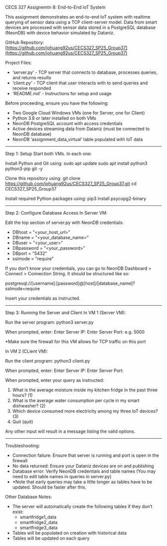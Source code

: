 CECS 327 Assignemtn 8: End-to-End IoT System

This assignment demonstrates an end-to-end IoT system with realtime querying of sensor data using a TCP client-server model. Data from smart devices are processed with sensor data stored in a PostgreSQL database (NeonDB) with device behavior simulated by Dataniz.

GitHub Repository: [https://github.com/johuang92us/CECS327_SP25_Group37](https://github.com/johuang92us/CECS327_SP25_Group37)

Project Files:
- ‘server.py’ - TCP server that connects to database, processes queries, and returns results
- ‘client.py’ - TCP client that user interacts with to send queries and receive responded
- ‘README.md’ - Instructions for setup and usage

Before proceeding, ensure you have the following:
- Two Google Cloud Windows VMs (one for Server, one for Client)
- Python 3.8 or later installed on both VMs
- NeonDB PostgreSQL account with access credentials
- Active devices streaming data from Dataniz (must be connected to NeonDB database)
- NeonDB ‘assignment_data_virtual’ table populated with IoT data

-----

Step 1: Setup
Start both VMs. In each one:

Install Python and Git using:
sudo apt update
sudo apt install python3 python3-pip git -y

Clone this repository using:
git clone https://github.com/johuang92us/CECS327_SP25_Group37.git
cd CECS327_SP25_Group37

Install required Python packages using:
pip3 install psycopg2-binary

-----

Step 2: Configure Database Access
In Server VM:

Edit the top section of server.py with NeonDB credentials:
- DBhost = "<your_host_url>"
- DBname = "<your_database_name>"
- DBuser = "<your_user>"
- DBpassword = "<your_password>"
- DBport = "5432"
- sslmode = "require"

If you don’t know your credentials, you can go to NeonDB Dashboard > Connect > Connection String. It should be structured like so:

postgresql://[username]:[password]@[host]/[database_name]?sslmode=require

Insert your credentials as instructed.

-----

Step 3: Running the Server and Client
In VM 1 (Server VM):

Run the server program: python3 server.py

When prompted, enter:
Enter Server IP: <Internal IP of this VM>
Enter Server Port: e.g. 5000

*Make sure the firewall for this VM allows for TCP traffic on this port

In VM 2 (CLient VM):

Run the client program: python3 client.py

When prompted, enter:
Enter Server IP: <Internal IP of Server VM>
Enter Server Port: <Same port as server VM>

When prompted, enter your query as instructed:
1. What is the average moisture inside my kitchen fridge in the past three hours? (1)
2. What is the average water consumption per cycle in my smart dishwasher? (2)
3. Which device consumed more electricity among my three IoT devices? (3)
4. Quit (quit)
   
Any other input will result in a message listing the valid options.

-----

Troubleshooting:
- Connection failure: Ensure that server is running and port is open in the firewall
- No data returned: Ensure your Dataniz devices are on and publishing
- Database error: Verify NeonDB credentials and table names (You may need to edit table names in queries in server.py)
- *Note that early queries may take a little longer as tables have to be updated. Should be faster after this.


Other Database Notes:
- The server will automatically create the following tables if they don’t exist:
   - smartfridge1_data
   - smartfridge2_data
   - smartfridge3_data
- Tables will be populated on creation with historical data
- Tables will be updated on each query
